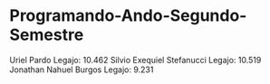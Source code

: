 # Programando-Ando-Segundo-Semestre
Uriel Pardo                    Legajo: 10.462
Silvio Exequiel Stefanucci     Legajo: 10.519
Jonathan Nahuel Burgos         Legajo: 9.231
